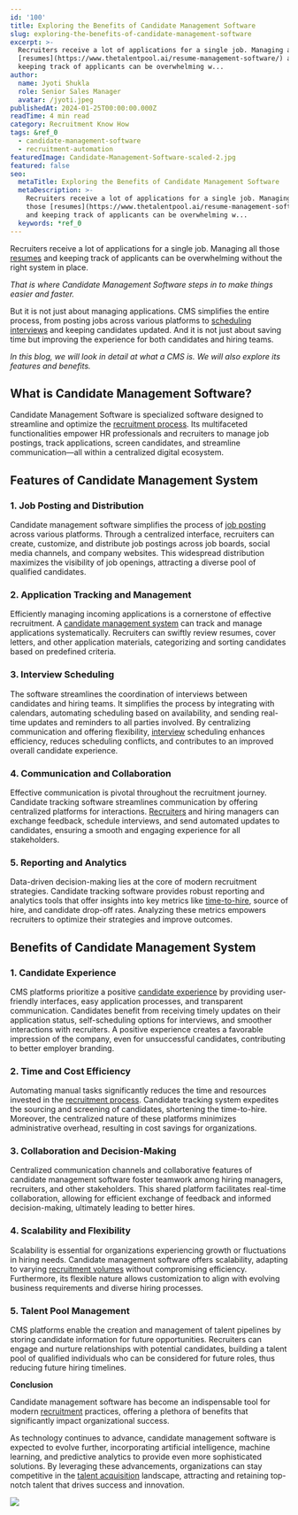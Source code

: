 ```yaml
---
id: '100'
title: Exploring the Benefits of Candidate Management Software
slug: exploring-the-benefits-of-candidate-management-software
excerpt: >-
  Recruiters receive a lot of applications for a single job. Managing all those
  [resumes](https://www.thetalentpool.ai/resume-management-software/) and
  keeping track of applicants can be overwhelming w...
author:
  name: Jyoti Shukla
  role: Senior Sales Manager
  avatar: /jyoti.jpeg
publishedAt: 2024-01-25T00:00:00.000Z
readTime: 4 min read
category: Recruitment Know How
tags: &ref_0
  - candidate-management-software
  - recruitment-automation
featuredImage: Candidate-Management-Software-scaled-2.jpg
featured: false
seo:
  metaTitle: Exploring the Benefits of Candidate Management Software
  metaDescription: >-
    Recruiters receive a lot of applications for a single job. Managing all
    those [resumes](https://www.thetalentpool.ai/resume-management-software/)
    and keeping track of applicants can be overwhelming w...
  keywords: *ref_0
---
```


Recruiters receive a lot of applications for a single job. Managing all those [resumes](https://www.thetalentpool.ai/resume-management-software/) and keeping track of applicants can be overwhelming without the right system in place.

_That is where Candidate Management Software steps in to make things easier and faster._

But it is not just about managing applications. CMS simplifies the entire process, from posting jobs across various platforms to [scheduling interviews](https://www.thetalentpool.ai/blogs/video-interviewing-in-recruitment-best-practices-for-employers/) and keeping candidates updated. And it is not just about saving time but improving the experience for both candidates and hiring teams.

_In this blog, we will look in detail at what a CMS is. We will also explore its features and benefits._

## **What is Candidate Management Software?**

Candidate Management Software is specialized software designed to streamline and optimize the [recruitment process](https://www.thetalentpool.ai/). Its multifaceted functionalities empower HR professionals and recruiters to manage job postings, track applications, screen candidates, and streamline communication—all within a centralized digital ecosystem.

## **Features of Candidate Management System**

### **1\. Job Posting and Distribution**

Candidate management software simplifies the process of [job posting](https://www.thetalentpool.ai/blogs/our-2023-job-board-quick-guide-where-should-you-post/) across various platforms. Through a centralized interface, recruiters can create, customize, and distribute job postings across job boards, social media channels, and company websites. This widespread distribution maximizes the visibility of job openings, attracting a diverse pool of qualified candidates.

### 2\. **Application Tracking and Management**

Efficiently managing incoming applications is a cornerstone of effective recruitment. A [candidate management system](https://www.thetalentpool.ai/candidate-database-management/) can track and manage applications systematically. Recruiters can swiftly review resumes, cover letters, and other application materials, categorizing and sorting candidates based on predefined criteria.

### **3\. Interview Scheduling**

The software streamlines the coordination of interviews between candidates and hiring teams. It simplifies the process by integrating with calendars, automating scheduling based on availability, and sending real-time updates and reminders to all parties involved. By centralizing communication and offering flexibility, [interview](https://www.thetalentpool.ai/blogs/pros-and-cons-one-way-video-interview-process/) scheduling enhances efficiency, reduces scheduling conflicts, and contributes to an improved overall candidate experience.

### 4\. **Communication and Collaboration**

Effective communication is pivotal throughout the recruitment journey. Candidate tracking software streamlines communication by offering centralized platforms for interactions. [Recruiters](https://www.thetalentpool.ai/blogs/3-naukri-features-that-help-recruiters-boost-their-productivity/) and hiring managers can exchange feedback, schedule interviews, and send automated updates to candidates, ensuring a smooth and engaging experience for all stakeholders.

### 5\. **Reporting and Analytics**

Data-driven decision-making lies at the core of modern recruitment strategies. Candidate tracking software provides robust reporting and analytics tools that offer insights into key metrics like [time-to-hire](https://www.thetalentpool.ai/blogs/time-hire-all-recruiters-need-know-about-recruitment-metric/), source of hire, and candidate drop-off rates. Analyzing these metrics empowers recruiters to optimize their strategies and improve outcomes.

## **Benefits of Candidate Management System**

### 1\. Candidate Experience

CMS platforms prioritize a positive [candidate experience](https://www.thetalentpool.ai/blogs/actionable-tips-to-improve-candidate-experience/) by providing user-friendly interfaces, easy application processes, and transparent communication. Candidates benefit from receiving timely updates on their application status, self-scheduling options for interviews, and smoother interactions with recruiters. A positive experience creates a favorable impression of the company, even for unsuccessful candidates, contributing to better employer branding.

### 2\. Time and Cost Efficiency

Automating manual tasks significantly reduces the time and resources invested in the [recruitment process](https://www.thetalentpool.ai/blogs/how-integrated-technology-can-improve-your-recruitment-process/). Candidate tracking system expedites the sourcing and screening of candidates, shortening the time-to-hire. Moreover, the centralized nature of these platforms minimizes administrative overhead, resulting in cost savings for organizations.

### 3\. Collaboration and Decision-Making

Centralized communication channels and collaborative features of candidate management software foster teamwork among hiring managers, recruiters, and other stakeholders. This shared platform facilitates real-time collaboration, allowing for efficient exchange of feedback and informed decision-making, ultimately leading to better hires.

### 4\. Scalability and Flexibility

Scalability is essential for organizations experiencing growth or fluctuations in hiring needs. Candidate management software offers scalability, adapting to varying [recruitment volumes](https://www.thetalentpool.ai/blogs/what-is-high-volume-hiring-top-strategies-to-survive-high-volume-hiring/) without compromising efficiency. Furthermore, its flexible nature allows customization to align with evolving business requirements and diverse hiring processes.

### 5\. Talent Pool Management

CMS platforms enable the creation and management of talent pipelines by storing candidate information for future opportunities. Recruiters can engage and nurture relationships with potential candidates, building a talent pool of qualified individuals who can be considered for future roles, thus reducing future hiring timelines.

**Conclusion**

Candidate management software has become an indispensable tool for modern [recruitment](https://www.thetalentpool.ai/blogs/50-recruitment-statistics-you-must-be-aware-of-in-2023/) practices, offering a plethora of benefits that significantly impact organizational success.

As technology continues to advance, candidate management software is expected to evolve further, incorporating artificial intelligence, machine learning, and predictive analytics to provide even more sophisticated solutions. By leveraging these advancements, organizations can stay competitive in the [talent acquisition](https://www.thetalentpool.ai/blogs/measuring-enhancing-talent-acquisition-with-candidate-surveys/) landscape, attracting and retaining top-notch talent that drives success and innovation.

![](images/Candidate-Management-Software-1024x534.jpg)
